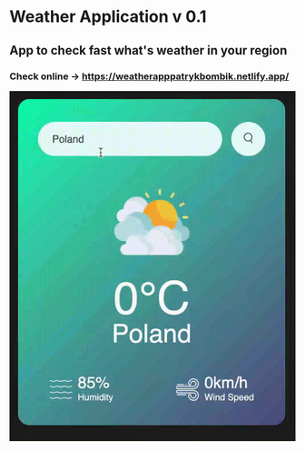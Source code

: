 # Weather Application v 0.1

## App to check fast what's weather in your region

### Check online -> https://weatherapppatrykbombik.netlify.app/

![WeatherApp](https://github.com/PatrykBombik/weatherapp/blob/main/weatherapp.gif)
